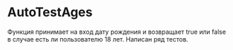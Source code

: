 # AutoTestAges
 Функция принимает на вход дату рождения и возвращает true или false в случае есть ли пользователю 18 лет.
Написан ряд тестов.
